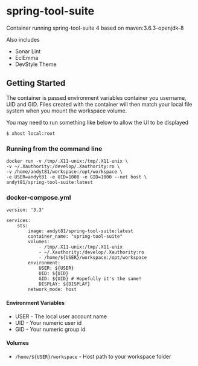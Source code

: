 # spring-tool-suite

Container running spring-tool-suite 4 based on maven:3.6.3-openjdk-8

Also includes
* Sonar Lint
* EclEmma
* DevStyle Theme

## Getting Started

The container is passed environment variables container you username, UID and GID. Files created with the container will then match your local file system when you mount the workspace volume.

You may need to run something like below to allow the UI to be displayed

```
$ xhost local:root 
```

### Running from the command line 

```
docker run -v /tmp/.X11-unix:/tmp/.X11-unix \
-v ~/.Xauthority:/develop/.Xauthority:ro \
-v /home/andyt81/workspace:/opt/workspace \
-e USER=andyt81 -e UID=1000 -e GID=1000 --net host \
andyt81/spring-tool-suite:latest
```

### docker-compose.yml

```
version: '3.3'
 
services:
    sts:
        image: andyt81/spring-tool-suite:latest
        container_name: "spring-tool-suite"
        volumes:
            - /tmp/.X11-unix:/tmp/.X11-unix
            - ~/.Xauthority:/develop/.Xauthority:ro
            - /home/${USER}/workspace:/opt/workspace
        environment:
            USER: ${USER}
            UID: ${UID}
            GID: ${UID} # Hopefully it's the same!
            DISPLAY: ${DISPLAY}
        network_mode: host
```

#### Environment Variables

* USER - The local user account name 
* UID - Your numeric user id
* GID - Your numeric group id

#### Volumes

* `/home/${USER}/workspace` - Host path to your workspace folder


